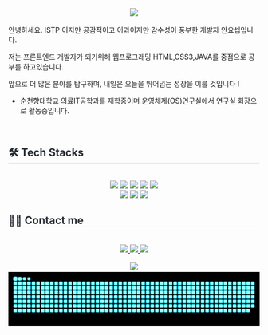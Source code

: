 <div align= "center">
    <img src="https://capsule-render.vercel.app/api?type=slice&color=0:07640d,100:d3dece&height=120&text=Frontend%20dev&animation=fadeIn&fontColor=000000&fontSize=60" />
</div>
   
    
 안녕하세요. ISTP 이지만 공감적이고 이과이지만 감수성이 풍부한 개발자 안요셉입니다.
<br />

 저는 프론트엔드 개발자가 되기위해 웹프로그래밍 HTML,CSS3,JAVA를 중점으로 공부를 하고있습니다.
<br />

앞으로 더 많은 분야를 탐구하며, 내일은 오늘을 뛰어넘는 성장을 이룰 것입니다 !
<br />

- 순천향대학교 의료IT공학과를 재학중이며 운영체제(OS)연구실에서 연구실 회장으로 활동중입니다.
<br />
<div style="text-align: left;">
    <h2 style="border-bottom: 1px solid #d8dee4; color: #282d33;"> 🛠️ Tech Stacks </h2> <br> 
    <div  align= "center"> <img src="https://img.shields.io/badge/Android-3DDC84?style=for-the-badge&logo=Android&logoColor=white">
          <img src="https://img.shields.io/badge/CSS3-1572B6?style=for-the-badge&logo=CSS3&logoColor=white">
          <img src="https://img.shields.io/badge/C-A8B9CC?style=for-the-badge&logo=C&logoColor=white">
          <img src="https://img.shields.io/badge/Github-181717?style=for-the-badge&logo=Github&logoColor=white">
          <img src="https://img.shields.io/badge/Git-F05032?style=for-the-badge&logo=Git&logoColor=white">
          <br/><img src="https://img.shields.io/badge/MySQL-4479A1?style=for-the-badge&logo=MySQL&logoColor=white">
          <img src="https://img.shields.io/badge/Java-007396?style=for-the-badge&logo=Java&logoColor=white">
          <img src="https://img.shields.io/badge/C++-00599C?style=for-the-badge&logo=C%2B%2B&logoColor=white">
          </div>
 </div>
    <div style="text-align: left;">
    <h2 style="border-bottom: 1px solid #d8dee4; color: #282d33;"> 🧑‍💻 Contact me </h2> <br> 
    <div align= "center"> <a href=mailto:ahnyo323@gmail.com> <img src="https://img.shields.io/badge/Gmail-EA4335?style=for-the-badge&logo=Gmail&logoColor=white&link=mailto:ahnyo323@gmail.com"> </a>
         <a href=https://www.instagram.com/ahn__yo/> <img src="https://img.shields.io/badge/Instagram-E4405F?style=for-the-badge&logo=Instagram&logoColor=white&link=https://www.instagram.com/ahn__yo/"> </a>
         <a href=https://blog.naver.com/ahnyo3> <img src="https://img.shields.io/badge/Naver-03C75A?style=for-the-badge&logo=Naver&logoColor=white&link=https://blog.naver.com/ahnyo3"> </a>
          </div>  <br> 
    <div align= "center"> <a href="https://hits.seeyoufarm.com"> <img src="https://hits.seeyoufarm.com/api/count/incr/badge.svg?url=https%3A%2F%2Fgithub.com%2FYosepAhn%2F&count_bg=%23000000&title_bg=%23000000&icon=github.svg&icon_color=%23FFFFFF&title=GitHub&edge_flat=false"/></a>
       </div> 
    </div>
<picture>
  <source
    media="(prefers-color-scheme: light)"
    srcset="
      https://raw.githubusercontent.com/platane/snk/output/github-contribution-grid-snake-light.svg
    "
  />
  <source
    media="(prefers-color-scheme: dark)"
    srcset="
      https://raw.githubusercontent.com/platane/snk/output/github-contribution-grid-snake.svg
    "
  />
  <img
    alt="github contribution grid snake animation"
    src="https://raw.githubusercontent.com/platane/snk/output/github-contribution-grid-snake.svg"
    style="filter: invert(100%) sepia(100%) saturate(10) hue-rotate(150deg);"
  />
</picture>


